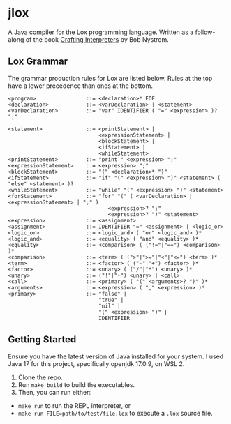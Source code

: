 # jlox

A Java compiler for the Lox programming language. Written as a follow-along of the book [Crafting Interpreters](https://craftinginterpreters.com) by Bob Nystrom.

## Lox Grammar

The grammar production rules for Lox are listed below. Rules at the top have a lower precedence than ones at the bottom.

```
<program>                ::= <declaration>* EOF
<declaration>            ::= <varDeclaration> | <statement>
<varDeclaration>         ::= "var" IDENTIFIER ( "=" <expression> )? ";"

<statement>              ::= <printStatement> | 
                             <expressionStatement> | 
                             <blockStatement> | 
                             <ifStatement> |
                             <whileStatement>
<printStatement>         ::= "print " <expression> ";"
<expressionStatement>    ::= <expression> ";"
<blockStatement>         ::= "{" <declaration>* "}"
<ifStatement>            ::= "if" "(" <expression> ")" <statement> ( "else" <statement> )?
<whileStatement>         ::= "while" "(" <expression> ")" <statement>
<forStatement>           ::= "for" "(" ( <varDeclaration> | <expressionStatement> | ";" )
                                <expression>? ";" 
                                <expression>? ")" <statement>
<expression>             ::= <assignment>
<assignment>             ::= IDENTIFIER "=" <assignment> | <logic_or>
<logic_or>               ::= <logic_and> ( "or" <logic_and> )*
<logic_and>              ::= <equality> ( "and" <equality> )*
<equality>               ::= <comparison> ( ("!="|"==") <comparison> )*
<comparison>             ::= <term> ( (">"|">="|"<"|"<=") <term> )*
<term>                   ::= <factor> ( ("-"|"+") <factor> )*
<factor>                 ::= <unary> ( ("/"|"*") <unary> )*
<unary>                  ::= ("!"|"-") <unary> | <call>
<call>                   ::= <primary> ( "(" <arguments>? ")" )*
<arguments>              ::= <expression> ( "," <expression> )*
<primary>                ::= "false" | 
                             "true" | 
                             "nil" | 
                             "(" <expression> ")" | 
                             IDENTIFIER
```

## Getting Started

Ensure you have the latest version of Java installed for your system. I used Java 17 for this project, specifically openjdk 17.0.9, on WSL 2.

1. Clone the repo.
2. Run `make build` to build the executables.
3. Then, you can run either:
  - `make run` to run the REPL interpreter, or
  - `make run FILE=path/to/test/file.lox` to execute a `.lox` source file.

